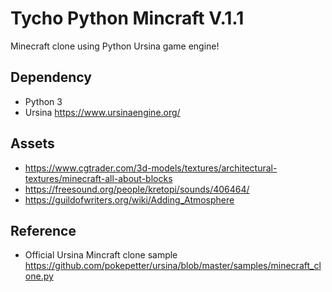 # Tycho Python Mincraft V.1.1

Minecraft clone using Python Ursina game engine!

## Dependency

- Python 3
- Ursina https://www.ursinaengine.org/

## Assets

- https://www.cgtrader.com/3d-models/textures/architectural-textures/minecraft-all-about-blocks
- https://freesound.org/people/kretopi/sounds/406464/
- https://guildofwriters.org/wiki/Adding_Atmosphere

## Reference

- Official Ursina Mincraft clone sample https://github.com/pokepetter/ursina/blob/master/samples/minecraft_clone.py